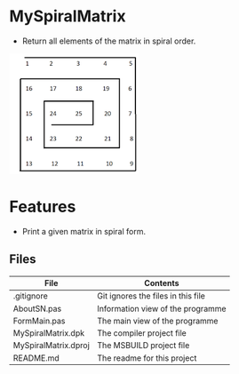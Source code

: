 # MySpiralMatrix
- Return all elements of the matrix in spiral order.    

![](MySpiralMatrix.png) 


# Features  

- Print a given matrix in spiral form.



## Files

| File | Contents | 
| --- | --- |
| .gitignore | Git ignores the files in this file |
| AboutSN.pas | Information view of the programme |
| FormMain.pas | The main view of the programme |
| MySpiralMatrix.dpk | The compiler project file |
| MySpiralMatrix.dproj | The MSBUILD project file |
| README.md | The readme for this project |
